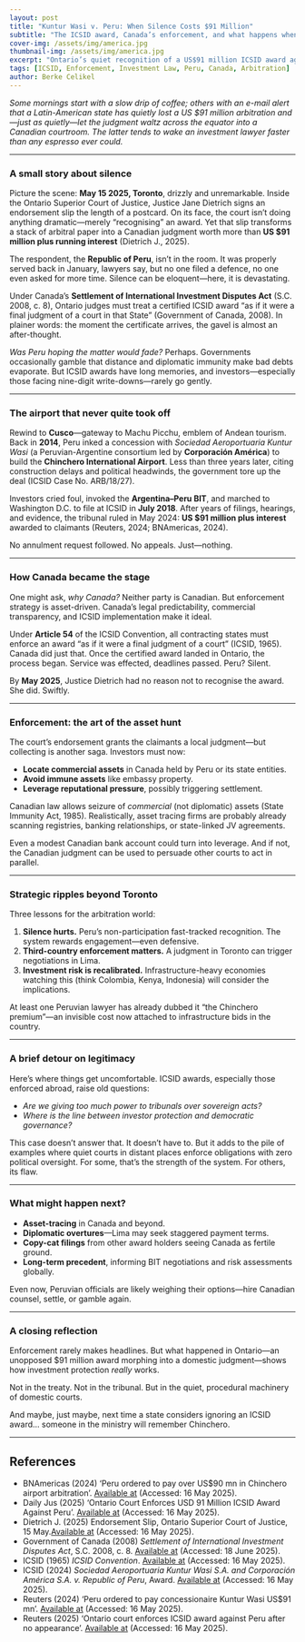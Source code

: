 ```yaml
---
layout: post
title: "Kuntur Wasi v. Peru: When Silence Costs $91 Million"
subtitle: "The ICSID award, Canada’s enforcement, and what happens when a state stays quiet"
cover-img: /assets/img/america.jpg
thumbnail-img: /assets/img/america.jpg
excerpt: "Ontario’s quiet recognition of a US$91 million ICSID award against Peru highlights how treaty enforcement unfolds when a state doesn’t show up—and why it matters."
tags: [ICSID, Enforcement, Investment Law, Peru, Canada, Arbitration]
author: Berke Celikel
---
```


*Some mornings start with a slow drip of coffee; others with an e-mail alert that a Latin-American state has quietly lost a US $91 million arbitration and—just as quietly—let the judgment waltz across the equator into a Canadian courtroom. The latter tends to wake an investment lawyer faster than any espresso ever could.*

---

### A small story about silence

Picture the scene: **May 15 2025, Toronto**, drizzly and unremarkable. Inside the Ontario Superior Court of Justice, Justice Jane Dietrich signs an endorsement slip the length of a postcard. On its face, the court isn’t doing anything dramatic—merely “recognising” an award. Yet that slip transforms a stack of arbitral paper into a Canadian judgment worth more than **US $91 million plus running interest** (Dietrich J., 2025).

The respondent, the **Republic of Peru**, isn’t in the room. It was properly served back in January, lawyers say, but no one filed a defence, no one even asked for more time. Silence can be eloquent—here, it is devastating.

Under Canada’s **Settlement of International Investment Disputes Act** (S.C. 2008, c. 8), Ontario judges must treat a certified ICSID award “as if it were a final judgment of a court in that State” (Government of Canada, 2008). In plainer words: the moment the certificate arrives, the gavel is almost an after-thought.

*Was Peru hoping the matter would fade?* Perhaps. Governments occasionally gamble that distance and diplomatic immunity make bad debts evaporate. But ICSID awards have long memories, and investors—especially those facing nine-digit write-downs—rarely go gently.

---

### The airport that never quite took off

Rewind to **Cusco**—gateway to Machu Picchu, emblem of Andean tourism. Back in **2014**, Peru inked a concession with *Sociedad Aeroportuaria Kuntur Wasi* (a Peruvian-Argentine consortium led by **Corporación América**) to build the **Chinchero International Airport**. Less than three years later, citing construction delays and political headwinds, the government tore up the deal (ICSID Case No. ARB/18/27).

Investors cried foul, invoked the **Argentina–Peru BIT**, and marched to Washington D.C. to file at ICSID in **July 2018**. After years of filings, hearings, and evidence, the tribunal ruled in May 2024: **US $91 million plus interest** awarded to claimants (Reuters, 2024; BNAmericas, 2024).

No annulment request followed. No appeals. Just—nothing.

---

### How Canada became the stage

One might ask, *why Canada?* Neither party is Canadian. But enforcement strategy is asset-driven. Canada’s legal predictability, commercial transparency, and ICSID implementation make it ideal.

Under **Article 54** of the ICSID Convention, all contracting states must enforce an award “as if it were a final judgment of a court” (ICSID, 1965). Canada did just that. Once the certified award landed in Ontario, the process began. Service was effected, deadlines passed. Peru? Silent.

By **May 2025**, Justice Dietrich had no reason not to recognise the award. She did. Swiftly.

---

### Enforcement: the art of the asset hunt

The court’s endorsement grants the claimants a local judgment—but collecting is another saga. Investors must now:

- **Locate commercial assets** in Canada held by Peru or its state entities.
- **Avoid immune assets** like embassy property.
- **Leverage reputational pressure**, possibly triggering settlement.

Canadian law allows seizure of *commercial* (not diplomatic) assets (State Immunity Act, 1985). Realistically, asset tracing firms are probably already scanning registries, banking relationships, or state-linked JV agreements.

Even a modest Canadian bank account could turn into leverage. And if not, the Canadian judgment can be used to persuade other courts to act in parallel.

---

### Strategic ripples beyond Toronto

Three lessons for the arbitration world:

1. **Silence hurts.** Peru’s non-participation fast-tracked recognition. The system rewards engagement—even defensive.
2. **Third-country enforcement matters.** A judgment in Toronto can trigger negotiations in Lima.
3. **Investment risk is recalibrated.** Infrastructure-heavy economies watching this (think Colombia, Kenya, Indonesia) will consider the implications.

At least one Peruvian lawyer has already dubbed it “the Chinchero premium”—an invisible cost now attached to infrastructure bids in the country.

---

### A brief detour on legitimacy

Here’s where things get uncomfortable. ICSID awards, especially those enforced abroad, raise old questions:

- *Are we giving too much power to tribunals over sovereign acts?*
- *Where is the line between investor protection and democratic governance?*

This case doesn’t answer that. It doesn’t have to. But it adds to the pile of examples where quiet courts in distant places enforce obligations with zero political oversight. For some, that’s the strength of the system. For others, its flaw.

---

### What might happen next?

- **Asset-tracing** in Canada and beyond.
- **Diplomatic overtures**—Lima may seek staggered payment terms.
- **Copy-cat filings** from other award holders seeing Canada as fertile ground.
- **Long-term precedent**, informing BIT negotiations and risk assessments globally.

Even now, Peruvian officials are likely weighing their options—hire Canadian counsel, settle, or gamble again.

---

### A closing reflection

Enforcement rarely makes headlines. But what happened in Ontario—an unopposed $91 million award morphing into a domestic judgment—shows how investment protection *really* works.

Not in the treaty. Not in the tribunal. But in the quiet, procedural machinery of domestic courts.  

And maybe, just maybe, next time a state considers ignoring an ICSID award… someone in the ministry will remember Chinchero.

---

## References

- BNAmericas (2024) ‘Peru ordered to pay over US$90 mn in Chinchero airport arbitration’. [Available at](https://www.bnamericas.com/en/news/peru-ordered-to-pay-over-us90mn-in-chinchero-airport-arbitration) (Accessed: 16 May 2025).
- Daily Jus (2025) ‘Ontario Court Enforces USD 91 Million ICSID Award Against Peru’. [Available at](https://dailyjus.com/world/2025/05/arbitration-aftermath-may-22-2025) (Accessed: 16 May 2025).
- Dietrich J. (2025) Endorsement Slip, Ontario Superior Court of Justice, 15 May.[Available at](https://jusmundi.com/en/document/decision/en-sociedad-aeroportuaria-kuntur-wasi-s-a-and-corporacion-america-s-a-v-republic-of-peru-endorsement-slip-ontario-superior-court-of-justice-thursday-15th-may-2025) (Accessed: 16 May 2025). 
- Government of Canada (2008) *Settlement of International Investment Disputes Act*, S.C. 2008, c. 8. [Available at](https://laws-lois.justice.gc.ca/eng/acts/S-18.7/) (Accessed: 18 June 2025).
- ICSID (1965) *ICSID Convention*. [Available at](https://icsid.worldbank.org/resources/rules-and-regulations/convention) (Accessed: 16 May 2025).
- ICSID (2024) *Sociedad Aeroportuaria Kuntur Wasi S.A. and Corporación América S.A. v. Republic of Peru*, Award. [Available at](https://jusmundi.com/en/document/decision/en-sociedad-aeroportuaria-kuntur-wasi-s-a-and-corporacion-america-s-a-v-republic-of-peru-award-thursday-9th-may-2024) (Accessed: 16 May 2025).
- Reuters (2024) ‘Peru ordered to pay concessionaire Kuntur Wasi US$91 mn’. [Available at](https://www.reuters.com/world/americas/peru-ordered-pay-concessionaire-kuntur-wasi-us91mn-2024-05-09/) (Accessed: 16 May 2025).
- Reuters (2025) ‘Ontario court enforces ICSID award against Peru after no appearance’. [Available at](https://www.reuters.com/legal/ontario-court-enforces-icsid-award-against-peru-after-no-appearance-2025-05-15/) (Accessed: 16 May 2025).
